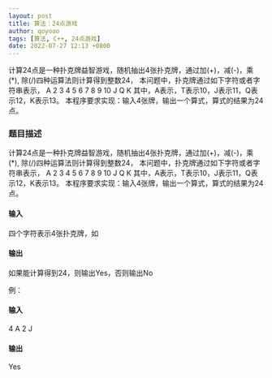 ```yaml
---
layout: post
title: 算法：24点游戏
author: qoyooo
tags: [算法, C++, 24点游戏]
date: 2022-07-27 12:13 +0800
---
```

计算24点是一种扑克牌益智游戏，随机抽出4张扑克牌，通过加(+)，减(-)，乘(*), 除(/)四种运算法则计算得到整数24，
本问题中，扑克牌通过如下字符或者字符串表示，
A 2 3 4 5 6 7 8 9 10 J Q K
其中，A表示，T表示10，J表示11，Q表示12，K表示13。
本程序要求实现：输入4张牌，输出一个算式，算式的结果为24点。

### 题目描述

计算24点是一种扑克牌益智游戏，随机抽出4张扑克牌，通过加(+)，减(-)，乘(*), 除(/)四种运算法则计算得到整数24，
本问题中，扑克牌通过如下字符或者字符串表示，
A 2 3 4 5 6 7 8 9 10 J Q K
其中，A表示，T表示10，J表示11，Q表示12，K表示13。
本程序要求实现：输入4张牌，输出一个算式，算式的结果为24点。

#### 输入
四个字符表示4张扑克牌，如

#### 输出
如果能计算得到24，则输出Yes，否则输出No


例：

#### 输入

4 A 2 J

#### 输出

Yes